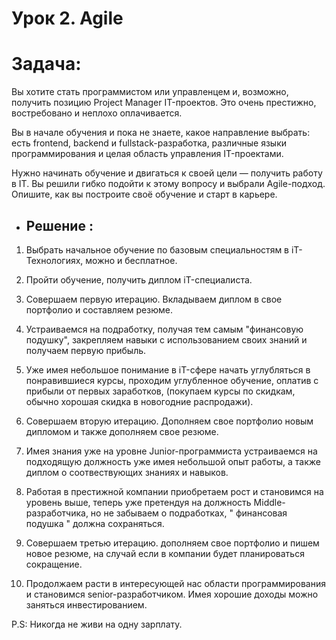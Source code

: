 # Урок 2. Agile

# Задача:

Вы хотите стать программистом или управленцем и, возможно, получить позицию Project Manager IT-проектов. Это очень престижно, востребовано и неплохо оплачивается.

Вы в начале обучения и пока не знаете, какое направление выбрать: есть frontend, backend и fullstack-разработка, различные языки программирования и целая область управления IT-проектами.

Нужно начинать обучение и двигаться к своей цели — получить работу в IT. Вы решили гибко подойти к этому вопросу и выбрали Agile-подход. Опишите, как вы построите своё обучение и старт в карьере.

* ## Решение : 

1. Выбрать начальное обучение по базовым специальностям в iT-Технологиях, можно и бесплатное.

2. Пройти обучение, получить диплом iT-специалиста.

3. Совершаем первую итерацию. Вкладываем диплом в свое портфолио и составляем резюме.

4. Устраиваемся на подработку, получая тем самым "финансовую подушку", закрепляем навыки с использованием своих знаний и получаем первую прибыль.

5. Уже имея небольшое понимание в iT-сфере начать углубляться в понравившиеся курсы, проходим углубленное обучение, оплатив с прибыли от первых заработков, (покупаем курсы по скидкам, обычно хорошая скидка в новогодние распродажи).

6. Совершаем вторую итерацию. Дополняем свое портфолио новым дипломом и также дополняем свое резюме.

7. Имея знания уже на уровне Junior-программиста устраиваемся на подходящую должность уже имея небольшой опыт работы, а также диплом о соотвествующих знаниях и навыков.

8. Работая в престижной компании приобретаем рост и становимся на уровень выше, теперь уже претендуя на должность Middle-разработчика, но не забываем о подработках, " финансовая подушка " должна сохраняться.

9. Совершаем третью итерацию. дополняем свое портфолио и пишем новое резюме, на случай если в компании будет планироваться сокращение.

10. Продолжаем расти в интересующей нас области программирования и становимся senior-разработчиком. Имея хорошие доходы можно заняться инвестированием.

P.S: Никогда не живи на одну зарплату.